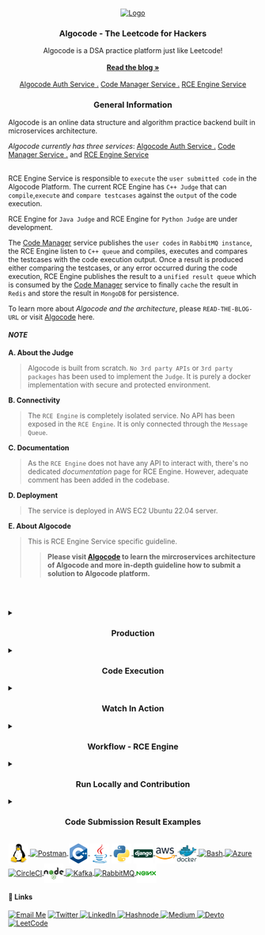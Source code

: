                          
<br/>
<div align="center">
<a href="https://github.com/Mahboob-A/algocode">
<img src="https://github.com/Mahboob-A/algocode/assets/109282492/072ec437-4f1a-4fd5-ba50-45d44de5fb6e" alt="Logo" width="700" height="400">
</a>
<h3 align="center">Algocode - The Leetcode for Hackers</h3>
<p align="center">
Algocode is a DSA practice platform just like Leetcode!
<br/>
<br/>
<a href="https://imehboob.medium.com/my-experience-building-a-leetcode-like-online-judge-and-how-you-can-build-one-7e05e031455d"  target="_blank" ><strong>Read the blog »</strong> </a>
<br/>
<br/>
<a href="https://github.com/Mahboob-A/algocode-auth">Algocode Auth Service .</a>  
<a href="https://github.com/Mahboob-A/code-manager">Code Manager Service .</a>
<a href="https://github.com/Mahboob-A/rcee/">RCE Engine Service</a>
</p>
</div>

<h3 align="center">General Information</h3>

Algocode is an online data structure and algorithm practice backend built in microservices architecture. 


*Algocode currently has three services*: <a href="https://github.com/Mahboob-A/algocode-auth">Algocode Auth Service .</a> <a href="https://github.com/Mahboob-A/code-manager">Code Manager Service .</a> and <a href="https://github.com/Mahboob-A/rcee/">RCE Engine Service</a>
<br/> <br/>

RCE Engine Service is responsible to `execute` the `user submitted code` in the Algocode Platform.  The current RCE Engine has `C++ Judge` that can  `compile`,`execute` and `compare testcases` against the `output` of the code execution. 

RCE Engine for `Java Judge` and RCE Engine for `Python Judge` are under development.

The <a href="https://github.com/Mahboob-A/code-manager">Code Manager</a> service publishes the `user codes` in `RabbitMQ instance`, the RCE Engine listen to `C++ queue` and compiles, executes and compares the testcases with the code execution output. Once a result is produced either comparing the testcases, or any error occurred during the code execution, RCE Engine publishes the result to a `unified result queue` which is consumed by the <a href="https://github.com/Mahboob-A/code-manager">Code Manager</a> service to finally `cache` the result in `Redis` and store the result in `MongoDB` for persistence.  

To learn more about _Algocode and the architecture_, please `READ-THE-BLOG-URL` or visit <a href="https://github.com/Mahboob-A/algocode">Algocode</a> here. 


#### _NOTE_

**A. About the Judge**

> Algocode is built from scratch. `No 3rd party APIs` or `3rd party packages` has been used to implement the `Judge`.
It is purely a docker implementation with secure and protected environment. 

**B. Connectivity**

> The `RCE Engine` is completely isolated service. No API has been exposed in the `RCE Engine`.  It is only connected through the `Message Queue`.

**C. Documentation**

> As the `RCE Engine` does not have any API to interact with, there's no dedicated _documentation_ page for RCE Engine. However, adequate comment has been added in the codebase. 

**D. Deployment**

> The service is deployed in AWS EC2 Ubuntu 22.04 server.

**E. About Algocode**

> This is RCE Engine Service specific guideline.
>> **Please visit <a href="https://github.com/Mahboob-A/algocode">Algocode</a> to learn the mircroservices architecture of Algocode and more in-depth guideline how to submit a solution to Algocode platform.**


<br/> <br/><details>
<summary><h3 align="center">Production</h3></summary>

#### Production Stage RCE Engine (C++ Judge) 

The Algocode RCE Engine (C++ Judge) uses the following services to serve the request during Production Stage.  

    a. Docker to securely execute the user submitted code
    b. Portainer to manage and monitor docker container in RCE Engine
    c. RabbitMQ for asynchronous message processig.
    d. Django as backend. 
    e. Docker to containerize the service. 

#### Deployment

The Code Manager Service is deployed in AWS EC2 Ubuntu 22.04 Server. 

<br/>
<br/>  

</details><details>
<summary><h3 align="center">Code Execution</h3></summary>

#### Overview 

RCE Engine is the heart behind the Algocode platform. It `executes` the user submitted code that was published by  <a href="https://github.com/Mahboob-A/code-manager">Code Manager Service</a> to a RabbitMQ instance, and finally publishes the result to a `unified result queue` that is consumed by the Code Manager service. 

The client can not directly interact with the <a href="https://github.com/Mahboob-A/rcee/">RCE Engine Service</a> as RCE Engine is  `isolated`, `secure` service and it is only accessible to `Message Queue`.  

#### Code Execution 

The `C++ Judge` in the RCE Engine works in `sibling containers` architecture. The host docker container for the RCE Engine is capable of spawning `sibling containers` to execute the code submitted by the user. The sibling container spawned by the host docker container is `secure`, `non-privileged` and `restricted` container. The sibling containers are capable of fighting any potential `malicious code execution` such as `fork-bomb`, `resource exhaustion` `file-hijacking` etc. 

> Please visit <a href="https://github.com/Mahboob-A/online-judge">Online Judge</a>, it is a `PoC` of the `C++ Judge` implemented in the RCE Engine. You will find more in-depth analytical documentation on the various state of `C++ Judge` in the <a href="https://github.com/Mahboob-A/online-judge">Prototype of C++ Judge</a>.

#### Prototype 

A separate light-weight `prototype` for the `C++ Judge` is also available. This prototype is a `PoC` for the `C++ Judge` and easier to test and manage. It can handle API requests as well as preset question to test the `PoC` of `C++ Judge`. 

**Please visit the <a href="https://github.com/Mahboob-A/online-judge?tab=readme-ov-file#faq">FAQ of Online Judge</a> to learn more about the `Prototype` of the `C++ Judge`. It has more detailed and analytical comparisons between the various state of the `C++ Judge`.**


<br/>
<br/>  

</details>



<details>
<summary><h3 align="center">Watch In Action</h3></summary>


#### A. Long Video (Describes all the features and architecture)
- Watch from `16:30` for code execution begin and  `18:30` for code submission result. 

<a href="https://www.youtube.com/watch?v=TbiRWL-11Fo&t=990s" target="_blank">
  <img src="https://img.youtube.com/vi/TbiRWL-11Fo/0.jpg" alt="Watch the video">
</a>

#### B. Short Video (Only core features) 
- Watch from `09:30` for code execution begin and  `11:30` for code submission result. 

<a href="https://www.youtube.com/watch?v=EgtAEjH53BA&t=571s" target="_blank">
  <img src="https://img.youtube.com/vi/EgtAEjH53BA/0.jpg" alt="Watch the video">
</a>


</details>




<details>
<summary><h3 align="center">Workflow - RCE Engine</h3></summary>


##### Workflow 

The <a href="https://github.com/Mahboob-A/code-manager">Code Manager Service</a> publishes the user submitted code to `C++ Queue` and the RCE Engine consumes from a `C++ Queue` to execute the code.

Once the RCE Engine consumes from the queue, it processes the data and prepares for the code execution. 

As the pre-processing is completed, the `C++ Judge` `compiles` and `executes` the code. 

Finally, the RCE Engine compares the `testcases` against the `code execution output`, if the code execution is successful, or it processes the error occurred during the `compilation` or `execution` stage, and publishes the final result to a `unified result queue`.  

This `unified result queue` is consumed by the <a href="https://github.com/Mahboob-A/code-manager">Code Manager Service</a> to `cache` the result in `Redis` and finally store the result in `MongoDB` database for persistence. 

<br/>
<br/>  

</details><details>
<summary><h3 align="center">Run Locally and Contribution</h3></summary>

#### Run Locally

Please `fork` and `clone` this <a href="https://github.com/Mahboob-A/rcee/tree/development">development branch</a> of Algocode RCE Engine `(C++ Judge)` Service, and follow along with the `envs-examples`. 

`cd` to `src` and create a `virtual environment`. Activate the virtual environment. 

Run `make docker-up` and the development setup will start running. Please install `make` in your host machine. 

If you use `Windows` Operating System, please run the  respective `docker commands` from the **`dev.yml`** docker compose file.

#### Contribution 

You are always welcome to contribute to the project. Please `open an issue` or `raise a PR` on the project.  

<br/>
<br/>  

</details>
<details>
  <summary><h3 align="center">Code Submission Result Examples</h3></summary>

<br/>

#### Some Code Submission Result Snapshots

<br/> 

##### A. AC Solution 

 ![dd8dbfe4-621b-49f1-b3a6-7ab2a892db87](https://github.com/Mahboob-A/algocode/assets/109282492/378d23ae-e059-47eb-866d-7c73d329b430) 
<br/>
<br/>

##### B. WA Solution 

  ![bedb4255-86c9-4417-b920-5976e6129cbb](https://github.com/Mahboob-A/algocode/assets/109282492/69bce2c1-5e16-4685-9069-23492068b55e)
<br/>
<br/>

##### C. Compilation Error

![1c5edd39-8ccd-4e23-a61d-66ae9564ca85](https://github.com/Mahboob-A/algocode/assets/109282492/9df40b17-b3f9-48d4-9662-3acdc1f594b8) 
<br/>
<br/>


##### D. Segmentation Fault 

![WhatsApp Image 2024-06-05 at 11 42 42 PM (1)](https://github.com/Mahboob-A/algocode/assets/109282492/0a3e1d3f-bafb-41a4-8f30-29eb5a9133e5)
<br/>
<br/>


##### E. Memory Limit Exceed

![WhatsApp Image 2024-06-05 at 11 42 03 PM (1)](https://github.com/Mahboob-A/algocode/assets/109282492/766f01f7-e97a-4aa7-858a-d7dddbf89b7d)
<br/>
<br/>


##### F. Time Limit Exceed 

![WhatsApp Image 2024-06-05 at 11 42 03 PM (1)](https://github.com/Mahboob-A/algocode/assets/109282492/766f01f7-e97a-4aa7-858a-d7dddbf89b7d)
<br/>
<br/>

<br/>

</details><br/>

<a href="https://www.linux.org/" target="blank">
<img align="center" src="https://raw.githubusercontent.com/devicons/devicon/master/icons/linux/linux-original.svg" alt="Linux" height="40" width="40" />
</a>
<a href="https://postman.com" target="blank">
<img align="center" src="https://www.vectorlogo.zone/logos/getpostman/getpostman-icon.svg" alt="Postman" height="40" width="40" />
</a>
<a href="https://www.w3schools.com/cpp/" target="blank">
<img align="center" src="https://raw.githubusercontent.com/devicons/devicon/master/icons/cplusplus/cplusplus-original.svg" alt="C++" height="40" width="40" />
</a>
<a href="https://www.java.com" target="blank">
<img align="center" src="https://raw.githubusercontent.com/devicons/devicon/master/icons/java/java-original.svg" alt="Java" height="40" width="40" />
</a>
<a href="https://www.python.org" target="blank">
<img align="center" src="https://raw.githubusercontent.com/devicons/devicon/master/icons/python/python-original.svg" alt="Python" height="40" width="40" />
</a>
<a href="https://www.djangoproject.com/" target="blank">
<img align="center" src="https://raw.githubusercontent.com/devicons/devicon/master/icons/django/django-original.svg" alt="Django" height="40" width="40" />
</a>
<a href="https://aws.amazon.com" target="blank">
<img align="center" src="https://raw.githubusercontent.com/devicons/devicon/master/icons/amazonwebservices/amazonwebservices-original-wordmark.svg" alt="AWS" height="40" width="40" />
</a>
<a href="https://www.docker.com/" target="blank">
<img align="center" src="https://raw.githubusercontent.com/devicons/devicon/master/icons/docker/docker-original-wordmark.svg" alt="Docker" height="40" width="40" />
</a>
<a href="https://www.gnu.org/software/bash/" target="blank">
<img align="center" src="https://www.vectorlogo.zone/logos/gnu_bash/gnu_bash-icon.svg" alt="Bash" height="40" width="40" />
</a>
<a href="https://azure.microsoft.com/en-in/" target="blank">
<img align="center" src="https://www.vectorlogo.zone/logos/microsoft_azure/microsoft_azure-icon.svg" alt="Azure" height="40" width="40" />
</a>
<a href="https://circleci.com" target="blank">
<img align="center" src="https://www.vectorlogo.zone/logos/circleci/circleci-icon.svg" alt="CircleCI" height="40" width="40" />
</a>
<a href="https://nodejs.org" target="blank">
<img align="center" src="https://raw.githubusercontent.com/devicons/devicon/master/icons/nodejs/nodejs-original-wordmark.svg" alt="Node.js" height="40" width="40" />
</a>
<a href="https://kafka.apache.org/" target="blank">
<img align="center" src="https://www.vectorlogo.zone/logos/apache_kafka/apache_kafka-icon.svg" alt="Kafka" height="40" width="40" />
</a>
<a href="https://www.rabbitmq.com" target="blank">
<img align="center" src="https://www.vectorlogo.zone/logos/rabbitmq/rabbitmq-icon.svg" alt="RabbitMQ" height="40" width="40" />
</a>
<a href="https://www.nginx.com" target="blank">
<img align="center" src="https://raw.githubusercontent.com/devicons/devicon/master/icons/nginx/nginx-original.svg" alt="Nginx" height="40" width="40" />
</a>
<br/>

#### 🔗 Links

[![Email Me](https://img.shields.io/badge/mahboob-black?style=flat&logo=gmail)](mailto:connect.mahboobalam@gmail.com?subject=Hello) 
  <a href="https://twitter.com/imahboob_a" target="_blank">
    <img src="https://img.shields.io/badge/Twitter-05122A?style=flat&logo=twitter&logoColor=white" alt="Twitter">
  </a>
  <a href="https://linkedin.com/in/i-mahboob-alam" target="_blank">
    <img src="https://img.shields.io/badge/LinkedIn-05122A?style=flat&logo=linkedin&logoColor=white" alt="LinkedIn">
  </a>
  <a href="https://hashnode.com/@imehboob" target="_blank">
    <img src="https://img.shields.io/badge/Hashnode-05122A?style=flat&logo=hashnode&logoColor=white" alt="Hashnode">
  </a>
  <a href="https://medium.com/@imehboob" target="_blank">
    <img src="https://img.shields.io/badge/Medium-05122A?style=flat&logo=medium&logoColor=white" alt="Medium">
  </a>
  <a href="https://dev.to/imahboob_a" target="_blank">
    <img src="https://img.shields.io/badge/Dev.to-05122A?style=flat&logo=dev.to&logoColor=white" alt="Devto">
  </a>
  <a href="https://www.leetcode.com/mahboob-alam" target="_blank">
    <img src="https://img.shields.io/badge/LeetCode-05122A?style=flat&logo=leetcode&logoColor=white" alt="LeetCode">
  </a>

<br/>
